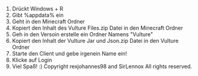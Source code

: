 1. Drückt Windows + R 
2. Gibt %appdata% ein
3. Geht in den Minecraft Ordner
4. Kopiert den Inhalt des Vulture Files.zip Datei in den Minecraft Ordner
5. Geh in den Versoin erstelle ein Ordner Namens "Vulture"
6. Kopiert den Inhalt der Vulture Jar und Json.zip Datei in den Vulture Ordner
7. Starte den Client und gebe irgenein Name ein!
8. Klicke auf Login 
9. Viel Spaß! :)
Copyright rexjohannes98 and SirLennox All rights reserved.
